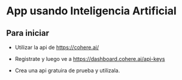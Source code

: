 # App usando Inteligencia Artificial 

## Para iniciar

- Utilizar la api de https://cohere.ai/ 

- Registrate y luego ve a https://dashboard.cohere.ai/api-keys

- Crea una api gratuira de prueba y utilizala.